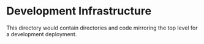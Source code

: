 # Development Infrastructure

This directory would contain directories and code mirroring the top level for a development deployment.